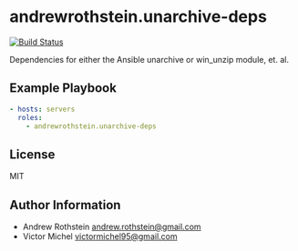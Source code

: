 andrewrothstein.unarchive-deps
==============
[![Build Status](https://travis-ci.org/andrewrothstein/ansible-unarchive-deps.svg?branch=master)](https://travis-ci.org/andrewrothstein/ansible-unarchive-deps)

Dependencies for either the Ansible unarchive or win_unzip module, et. al.

Example Playbook
----------------

```yml
- hosts: servers
  roles:
    - andrewrothstein.unarchive-deps
```

License
-------

MIT

Author Information
------------------

* Andrew Rothstein <andrew.rothstein@gmail.com>
* Victor Michel <victormichel95@gmail.com>
